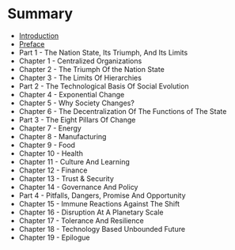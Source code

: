 # Summary

* [Introduction](introduction.md)
* [Preface](preface.md)
* Part 1 - The Nation State, Its Triumph, And Its Limits
* Chapter 1 - Centralized Organizations
* Chapter 2 - The Triumph Of the Nation State
* Chapter 3 - The Limits Of Hierarchies
* Part 2 - The Technological Basis Of Social Evolution
* Chapter 4 - Exponential Change
* Chapter 5 - Why Society Changes?
* Chapter 6 - The Decentralization Of The Functions of The State
* Part 3 - The Eight Pillars Of Change
* Chapter 7 - Energy
* Chapter 8 - Manufacturing
* Chapter 9 - Food
* Chapter 10 - Health
* Chapter 11 - Culture And Learning
* Chapter 12 - Finance
* Chapter 13 - Trust & Security
* Chapter 14 - Governance And Policy
* Part 4 - Pitfalls, Dangers, Promise And Opportunity
* Chapter 15 - Immune Reactions Against The Shift
* Chapter 16 - Disruption At A Planetary Scale
* Chapter 17 - Tolerance And Resilience
* Chapter 18 - Technology Based Unbounded Future
* Chapter 19 - Epilogue


